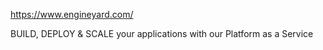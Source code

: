 https://www.engineyard.com/

BUILD, DEPLOY & SCALE
your applications with our Platform as a Service

